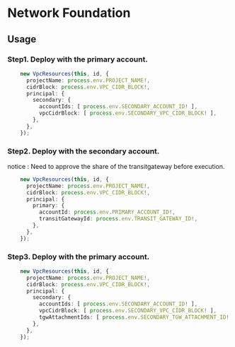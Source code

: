 # Network Foundation

## Usage

### Step1. Deploy with the primary account.

```typescript
    new VpcResources(this, id, {
      projectName: process.env.PROJECT_NAME!,
      cidrBlock: process.env.VPC_CIDR_BLOCK!,
      principal: {
        secondary: {
          accountIds: [ process.env.SECONDARY_ACCOUNT_ID! ],
          vpcCidrBlock: [ process.env.SECONDARY_VPC_CIDR_BLOCK! ],
        },
      },
    });
```

### Step2. Deploy with the secondary account.

notice : Need to approve the share of the transitgateway before execution.

```typescript
    new VpcResources(this, id, {
      projectName: process.env.PROJECT_NAME!,
      cidrBlock: process.env.VPC_CIDR_BLOCK!,
      principal: {
        primary: {
          accountId: process.env.PRIMARY_ACCOUNT_ID!,
          transitGatewayId: process.env.TRANSIT_GATEWAY_ID!,
        },
      },
    });
```

### Step3. Deploy with the primary account.

```typescript
    new VpcResources(this, id, {
      projectName: process.env.PROJECT_NAME!,
      cidrBlock: process.env.VPC_CIDR_BLOCK!,
      principal: {
        secondary: {
          accountIds: [ process.env.SECONDARY_ACCOUNT_ID! ],
          vpcCidrBlock: [ process.env.SECONDARY_VPC_CIDR_BLOCK! ],
          tgwAttachmentIds: [ process.env.SECONDARY_TGW_ATTACHMENT_ID! ],
        },
      },
    });
```
